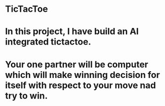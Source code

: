 # TicTacToe
# In this project, I have build an AI integrated tictactoe.
# Your one partner will be computer which will make winning decision for itself with respect to your move nad try to win.
